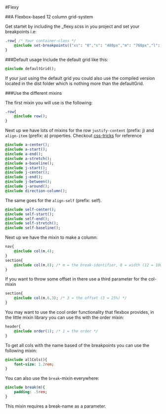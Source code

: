 #Flexy

##A Flexbox-based 12 column grid-system

Get startet by including the _flexy.scss in you project and set your breakpoints i.e:

```Sass
.row{ /* Your container-class */
	@include set-breakpoints(("xs": "0","s": "480px","m": "768px","l": "980px"));
}
```

###Default usage
Include the default grid like this:
```Sass
@include defaultGrid();
```
If your just using the default grid you could also use the compiled version located in the dist folder which is nothing more than the defaultGrid.

###Use the different mixins

The first mixin you will use is the following:
```Sass
.row{
	@include row();
}
```
Next up we have lots of mixins for the row `justify-content` (prefix: j) and `align-item` (prefix: a) properties. Checkout [css-tricks](https://css-tricks.com/snippets/css/a-guide-to-flexbox/) for reference

```Sass
@include a-center();
@include a-start();
@include a-end();
@include a-stretch();
@include a-baseline();
@include j-start();
@include j-center();
@include j-end();         
@include j-between();
@include j-around();              
@include direction-column();
```

The same goes for the `align-self` (prefix: self).
```Sass
@include self-center();
@include self-start();
@include self-end();
@include self-stretch();
@include self-baseline();
```

Next up we have the mixin to make a column:
```Sass
nav{
	@include col(m,4);
}
section{
	@include col(m,8); /* m = the break-identifier, 8 = width (12 = 100%, 8 = 66,66%) */
}

```

If you want to throw some offset in there use a third parameter for the col-mixin
```Sass
section{
	@include col(m,6,3); /* 3 = the offset (3 = 25%) */
}
```

You may want to use the cool order functionality that flexbox provides, in the little mixin library you can use ths with the order mixin:
```Sass
header{
	@include order(1); /* 1 = the order */	
}
```

To get all cols with the name based of the breakpoints you can use the following mixin:
```Sass
@include allCols(){
	font-size: 1.2rem;
}
```

You can also use the ```break```-mixin everywhere:
```Sass
@include break(m){
	padding: .5rem;
}
```
This mixin requires a break-name as a parameter.
